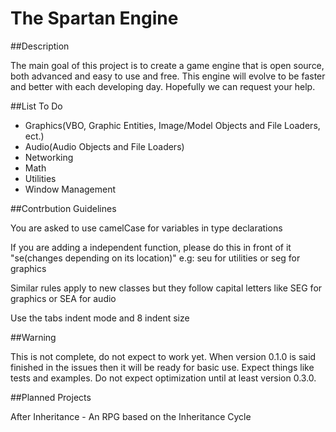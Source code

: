 The Spartan Engine
=============

##Description

The main goal of this project is to create a game engine that is open source, both advanced and easy to use and free. This engine will evolve to be faster and better with each developing day. Hopefully we can request your help.

##List To Do

- Graphics(VBO, Graphic Entities, Image/Model Objects and File Loaders, ect.)
- Audio(Audio Objects and File Loaders)
- Networking
- Math
- Utilities
- Window Management

##Contrbution Guidelines

You are asked to use camelCase for variables in type declarations

If you are adding a independent function, please do this in front of it "se(changes depending on its location)" e.g: seu for utilities or seg for graphics

Similar rules apply to new classes but they follow capital letters like SEG for graphics or SEA for audio

Use the tabs indent mode and 8 indent size

##Warning

This is not complete, do not expect to work yet. When version 0.1.0 is said finished in the issues then it will be ready for basic use. Expect things like tests and examples. Do not expect optimization until at least version 0.3.0.

##Planned Projects

After Inheritance - An RPG based on the Inheritance Cycle 
